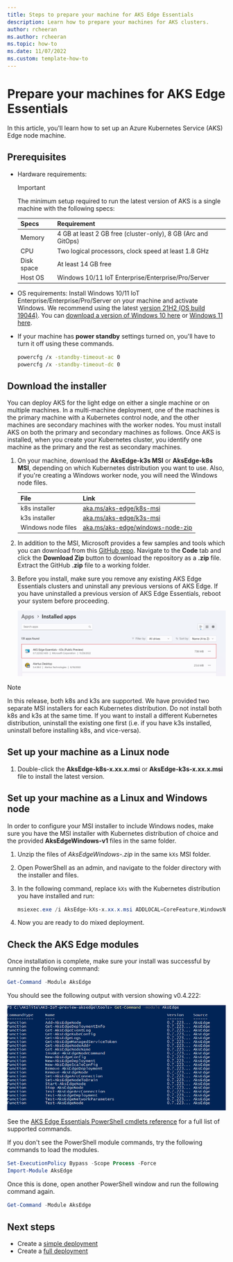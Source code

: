 ```yaml
---
title: Steps to prepare your machine for AKS Edge Essentials
description: Learn how to prepare your machines for AKS clusters. 
author: rcheeran
ms.author: rcheeran
ms.topic: how-to
ms.date: 11/07/2022
ms.custom: template-how-to
---
```


# Prepare your machines for AKS Edge Essentials

In this article, you'll learn how to set up an Azure Kubernetes Service (AKS) Edge node machine.

## Prerequisites

- Hardware requirements:

  > [!IMPORTANT]
  > The minimum setup required to run the latest version of AKS is a single machine with the following specs:

  | Specs | Requirement |
  | ---------- | --------- |
  | Memory | 4 GB at least 2 GB free (cluster-only), 8 GB (Arc and GitOps) |
  | CPU | Two logical processors, clock speed at least 1.8 GHz |
  | Disk space | At least 14 GB free |
  | Host OS | Windows 10/11 IoT Enterprise/Enterprise/Pro/Server |

- OS requirements: Install Windows 10/11 IoT Enterprise/Enterprise/Pro/Server on your machine and activate Windows. We recommend using the latest [version 21H2 (OS build 19044)](/windows/release-health/release-information). You can [download a version of Windows 10 here](https://www.microsoft.com/software-download/windows10) or [Windows 11 here](https://www.microsoft.com/software-download/windows11).
- If your machine has **power standby** settings turned on, you'll have to turn it off using these commands.

    ```bash
    powercfg /x -standby-timeout-ac 0
    powercfg /x -standby-timeout-dc 0
    ```

## Download the installer

You can deploy AKS for the light edge on either a single machine or on multiple machines. In a multi-machine deployment, one of the machines is the primary machine with a Kubernetes control node, and the other machines are secondary machines with the worker nodes. You must install AKS on both the primary and secondary machines as follows. Once AKS is installed, when you create your Kubernetes cluster, you identify one machine as the primary and the rest as secondary machines.

1. On your machine, download the **AksEdge-k3s MSI** or **AksEdge-k8s MSI**, depending on which Kubernetes distribution you want to use. Also, if you're creating a Windows worker node, you will need the Windows node files. 

    | File | Link | 
    | ---- | ---- | 
    | k8s installer | [aka.ms/aks-edge/k8s-msi](https://aka.ms/aks-edge/k8s-msi)  |
    | k3s installer | [aka.ms/aks-edge/k3s-msi](https://aka.ms/aks-edge/k3s-msi) |
    | Windows node files | [aka.ms/aks-edge/windows-node-zip](https://aka.ms/aks-edge/windows-node-zip) |

1. In addition to the MSI, Microsoft provides a few samples and tools which you can download from this [GitHub repo](https://github.com/Azure/aks-edge-utils).  Navigate to the **Code** tab and click the **Download Zip** button to download the repository as a **.zip** file. Extract the GitHub **.zip** file to a working folder.

1. Before you install, make sure you remove any existing AKS Edge Essentials clusters and uninstall any previous versions of AKS Edge. If you have uninstalled a previous version of AKS Edge Essentials, reboot your system before proceeding.

   ![Screenshot showing install/uninstall options.](media/aks-lite/aks-lite-uninstall.png)

  > [!NOTE]
  > In this release, both k8s and k3s are supported. We have provided two separate MSI installers for each Kubernetes distribution. Do not install both k8s and k3s at the same time. If you want to install a different Kubernetes distribution, uninstall the existing one first (i.e. if you have k3s installed, uninstall before installing k8s, and vice-versa).


## Set up your machine as a Linux node

1. Double-click the **AksEdge-k8s-x.xx.x.msi** or **AksEdge-k3s-x.xx.x.msi** file to install the latest version.

## Set up your machine as a Linux and Windows node

In order to configure your MSI installer to include Windows nodes, make sure you have the MSI installer with Kubernetes distribution of choice and the provided **AksEdgeWindows-v1** files in the same folder.

1. Unzip the files of *AksEdgeWindows-<version>.zip* in the same `kXs` MSI folder. 

1. Open PowerShell as an admin, and navigate to the folder directory with the installer and files.

2. In the following command, replace `kXs` with the Kubernetes distribution you have installed and run:

    ```powershell
    msiexec.exe /i AksEdge-kXs-x.xx.x.msi ADDLOCAL=CoreFeature,WindowsNodeFeature
    ```

3. Now you are ready to do mixed deployment.
 
## Check the AKS Edge modules
Once installation is complete, make sure your install was successful by running the following command:

```powershell
Get-Command -Module AksEdge
```
You should see the following output with version showing v0.4.222:

![Screenshot of installed PowerShell modules.](media/aks-lite/aks-lite-modules-installed.png)

See the [AKS Edge Essentials PowerShell cmdlets reference](./reference/aks-lite-ps/index.md) for a full list of supported commands.

If you don't see the PowerShell module commands, try the following commands to load the modules. 
```powershell
Set-ExecutionPolicy Bypass -Scope Process -Force
Import-Module AksEdge
```
Once this is done, open another PowerShell window and run the following command again. 
```powershell
Get-Command -Module AksEdge
```

## Next steps

- Create a [simple deployment](./aks-lite-howto-single-node-deployment.md)
- Create a [full deployment](./aks-lite-howto-multi-node-deployment.md)
